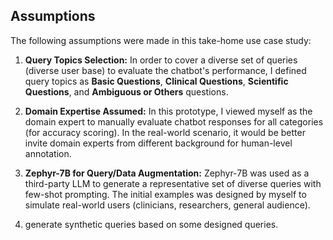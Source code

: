 ## Assumptions

The following assumptions were made in this take-home use case study:
1. **Query Topics Selection:** In order to cover a diverse set of queries (diverse user base) to evaluate the chatbot's performance, I defined query topics as __Basic Questions__, __Clinical Questions__, __Scientific Questions__, and __Ambiguous or Others__ questions.
2. **Domain Expertise Assumed:** In this prototype, I viewed myself as the domain expert to manually evaluate chatbot responses for all categories (for accuracy scoring). In the real-world scenario, it would be better invite domain experts from different background for human-level annotation.
3. **Zephyr-7B for Query/Data Augmentation:** Zephyr-7B was used as a third-party LLM to generate a representative set of diverse queries with few-shot prompting. The initial examples was designed by myself to simulate real-world users (clinicians, researchers, general audience).

8. generate synthetic queries based on some designed queries.
